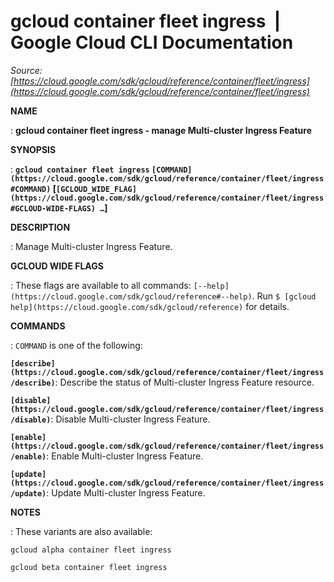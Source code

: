 # gcloud container fleet ingress  |  Google Cloud CLI Documentation

*Source: [https://cloud.google.com/sdk/gcloud/reference/container/fleet/ingress](https://cloud.google.com/sdk/gcloud/reference/container/fleet/ingress)*

**NAME**

: **gcloud container fleet ingress - manage Multi-cluster Ingress Feature**

**SYNOPSIS**

: **`gcloud container fleet ingress` `[COMMAND](https://cloud.google.com/sdk/gcloud/reference/container/fleet/ingress#COMMAND)` [`[GCLOUD_WIDE_FLAG](https://cloud.google.com/sdk/gcloud/reference/container/fleet/ingress#GCLOUD-WIDE-FLAGS) …`]**

**DESCRIPTION**

: Manage Multi-cluster Ingress Feature.

**GCLOUD WIDE FLAGS**

: These flags are available to all commands: `[--help](https://cloud.google.com/sdk/gcloud/reference#--help)`.
Run `$ [gcloud help](https://cloud.google.com/sdk/gcloud/reference)` for details.

**COMMANDS**

: ``COMMAND`` is one of the following:

**`[describe](https://cloud.google.com/sdk/gcloud/reference/container/fleet/ingress/describe)`**:
Describe the status of Multi-cluster Ingress Feature resource.

**`[disable](https://cloud.google.com/sdk/gcloud/reference/container/fleet/ingress/disable)`**:
Disable Multi-cluster Ingress Feature.

**`[enable](https://cloud.google.com/sdk/gcloud/reference/container/fleet/ingress/enable)`**:
Enable Multi-cluster Ingress Feature.

**`[update](https://cloud.google.com/sdk/gcloud/reference/container/fleet/ingress/update)`**:
Update Multi-cluster Ingress Feature.

**NOTES**

: These variants are also available:

```
gcloud alpha container fleet ingress
```

```
gcloud beta container fleet ingress
```